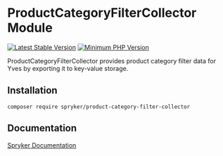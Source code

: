 # ProductCategoryFilterCollector Module
[![Latest Stable Version](https://poser.pugx.org/spryker/product-category-filter-collector/v/stable.svg)](https://packagist.org/packages/spryker/product-category-filter-collector)
[![Minimum PHP Version](https://img.shields.io/badge/php-%3E%3D%208.3-8892BF.svg)](https://php.net/)

ProductCategoryFilterCollector provides product category filter data for Yves by exporting it to key-value storage.

## Installation

```
composer require spryker/product-category-filter-collector
```

## Documentation

[Spryker Documentation](https://docs.spryker.com)
